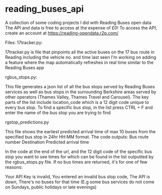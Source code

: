 # reading_buses_api
A collection of some coding projects I did with Reading Buses open data
The API and data is free to access at the expense of £0! To access the API, create an account at https://reading-opendata.r2p.com/ 

Files:
17tracker.py:

17tracker.py is file that pinpoints all the active buses on the 17 bus route in Reading including the vehicle no. and time last seen
I'm working on adding a feature where the map automatically refreshes in real time similar to the Reading Buses app

rgbus_stops.py:

This file generates a json list of all the bus stops served by Reading Buses services as well as bus stops in the surrounding Berkshire areas 
served by other operators (Thames Valley, Thames Travel and Carousel). The key parts of the list include location_code which is a 12 digit code
unique to every bus stop. To find a specific bus stop, in the list press CTRL + F and enter the name of the bus stop you are trying to find

rgstop_predictions.py

This file shows the earliest predicted arrival time of max 10 buses from the specified bus stop in 24hr HH:MM format. 
The code outputs:
Bus route number
Destination
Predicted arrival time

In the code at the end of the url, and the 12 digit code of the specific bus stop you want to see times for which can be found in the list outputted by
the rgbus_stops.py file.
If no bus times are returned, it's for one of few reasons:

Your API Key is invalid,
You entered an invalid bus stop code,
The API is down,
There's no buses for that time (E.g some bus services do not come on Sundays, public holidays or late evenings)


